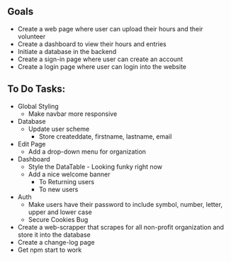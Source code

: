 ## Goals
* Create a web page where user can upload their hours and their volunteer
* Create a dashboard to view their hours and entries
* Initiate a database in the backend
* Create a sign-in page where user can create an account
* Create a login page where user can login into the website

## To Do Tasks:
* Global Styling
  * Make navbar more responsive
* Database
  * Update user scheme
    * Store createddate, firstname, lastname, email
* Edit Page
  * Add a drop-down menu for organization
* Dashboard
  * Style the DataTable - Looking funky right now
  * Add a nice welcome banner
    * To Returning users
    * To new users
* Auth
  * Make users have their password to include symbol, number, letter, upper and lower case
  * Secure Cookies Bug
* Create a web-scrapper that scrapes for all non-profit organization and store it into the database
* Create a change-log page
* Get npm start to work